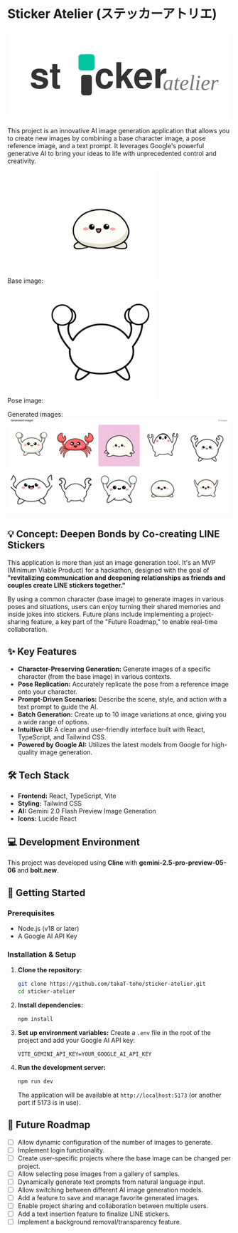 # Sticker Atelier (ステッカーアトリエ)

[![sticker-atelier](media/logo1.svg)](media/logo1.svg)

This project is an innovative AI image generation application that allows you to create new images by combining a base character image, a pose reference image, and a text prompt. It leverages Google's powerful generative AI to bring your ideas to life with unprecedented control and creativity.

Base image:
<img src="media/sample-base-image.jpeg" alt="Base image" width="50%">

Pose image:
<img src="media/sample-pose-image.jpeg" alt="Base image" width="50%">

Generated images:
<img src="media/sample-image3.png" alt="App Screenshot" width="100%">

## 💡 Concept: Deepen Bonds by Co-creating LINE Stickers

This application is more than just an image generation tool. It's an MVP (Minimum Viable Product) for a hackathon, designed with the goal of **"revitalizing communication and deepening relationships as friends and couples create LINE stickers together."**

By using a common character (base image) to generate images in various poses and situations, users can enjoy turning their shared memories and inside jokes into stickers. Future plans include implementing a project-sharing feature, a key part of the "Future Roadmap," to enable real-time collaboration.

## ✨ Key Features

- **Character-Preserving Generation:** Generate images of a specific character (from the base image) in various contexts.
- **Pose Replication:**  Accurately replicate the pose from a reference image onto your character.
- **Prompt-Driven Scenarios:** Describe the scene, style, and action with a text prompt to guide the AI.
- **Batch Generation:** Create up to 10 image variations at once, giving you a wide range of options.
- **Intuitive UI:** A clean and user-friendly interface built with React, TypeScript, and Tailwind CSS.
- **Powered by Google AI:** Utilizes the latest models from Google for high-quality image generation.

## 🛠️ Tech Stack

- **Frontend:** React, TypeScript, Vite
- **Styling:** Tailwind CSS
- **AI:** Gemini 2.0 Flash Preview Image Generation
- **Icons:** Lucide React

## 💻 Development Environment

This project was developed using **Cline** with **gemini-2.5-pro-preview-05-06** and **bolt.new**.

## 🚀 Getting Started

### Prerequisites

- Node.js (v18 or later)
- A Google AI API Key

### Installation & Setup

1.  **Clone the repository:**
    ```bash
    git clone https://github.com/takaT-toho/sticker-atelier.git
    cd sticker-atelier
    ```

2.  **Install dependencies:**
    ```bash
    npm install
    ```

3.  **Set up environment variables:**
    Create a `.env` file in the root of the project and add your Google AI API key:
    ```
    VITE_GEMINI_API_KEY=YOUR_GOOGLE_AI_API_KEY
    ```

4.  **Run the development server:**
    ```bash
    npm run dev
    ```
    The application will be available at `http://localhost:5173` (or another port if 5173 is in use).

## 🔮 Future Roadmap

- [ ] Allow dynamic configuration of the number of images to generate.
- [ ] Implement login functionality.
- [ ] Create user-specific projects where the base image can be changed per project.
- [ ] Allow selecting pose images from a gallery of samples.
- [ ] Dynamically generate text prompts from natural language input.
- [ ] Allow switching between different AI image generation models.
- [ ] Add a feature to save and manage favorite generated images.
- [ ] Enable project sharing and collaboration between multiple users.
- [ ] Add a text insertion feature to finalize LINE stickers.
- [ ] Implement a background removal/transparency feature.
